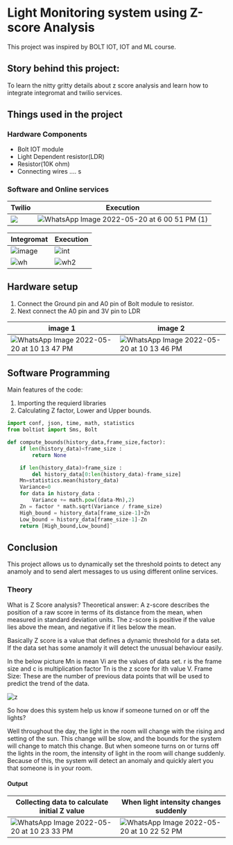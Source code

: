 # Light Monitoring system using Z-score Analysis
This project was inspired by BOLT IOT, IOT and ML course.
## Story behind this project:
To learn the nitty gritty details about z score analysis and learn how to integrate integromat and twilio services.

## Things used in the project
### Hardware Components
-  Bolt IOT module
- Light Dependent resistor(LDR)
- Resistor(10K ohm)
- Connecting wires
....
s

### Software and Online services

| Twilio  |  Execution |
| ------------ | ------------ |
|![](https://external-content.duckduckgo.com/iu/?u=https%3A%2F%2Fmobilemarketingmagazine.com%2Fwp-content%2Fuploads%2Ftwilio.jpg&f=1&nofb=1) | ![WhatsApp Image 2022-05-20 at 6 00 51 PM (1)](https://user-images.githubusercontent.com/75200693/169530378-5c901d9a-06a6-41af-ade8-9a8147770ee3.jpeg)|

|Integromat   | Execution   |
| ------------ | ------------ |
|![image](https://user-images.githubusercontent.com/75200693/169534091-bce487e5-1186-4686-abe2-fa1edf9cd476.png)   |![int](https://user-images.githubusercontent.com/75200693/169575207-df186f45-3ab2-4ae7-bf22-21c35be50ab2.PNG)   |
|![wh](https://user-images.githubusercontent.com/75200693/169534704-5ed8d4f9-3011-4f1d-925b-d58ae2143db7.PNG)   |![wh2](https://user-images.githubusercontent.com/75200693/169534721-e76ded45-ad96-4965-85bf-bc4a7dfd736b.PNG)   

## Hardware setup

1. Connect the Ground pin and A0 pin of Bolt module to resistor.
2. Next connect the A0 pin and 3V pin to LDR

| image 1  | image 2  |
| ------------ | ------------ |
|![WhatsApp Image 2022-05-20 at 10 13 47 PM](https://user-images.githubusercontent.com/75200693/169574501-93e31887-c98c-49c7-9957-b079228d1c91.jpeg)   | ![WhatsApp Image 2022-05-20 at 10 13 46 PM](https://user-images.githubusercontent.com/75200693/169574506-5d752306-e17b-4711-b464-236619f9edca.jpeg)  |

## Software Programming

Main features of the code:
1) Importing the requierd libraries
2) Calculating Z factor, Lower and Upper bounds.

``` .py
import conf, json, time, math, statistics
from boltiot import Sms, Bolt

def compute_bounds(history_data,frame_size,factor):
    if len(history_data)<frame_size :
        return None

    if len(history_data)>frame_size :
        del history_data[0:len(history_data)-frame_size]
    Mn=statistics.mean(history_data)
    Variance=0
    for data in history_data :
        Variance += math.pow((data-Mn),2)
    Zn = factor * math.sqrt(Variance / frame_size)
    High_bound = history_data[frame_size-1]+Zn
    Low_bound = history_data[frame_size-1]-Zn
    return [High_bound,Low_bound]`
 ```
## Conclusion

This project allows us to dynamically set the threshold points to detect any anamoly and to send alert messages to us using different online services.

### Theory

What is Z Score analysis?
Theoretical answer: A z-score describes the position of a raw score in terms of its distance from the mean, when measured in standard deviation units. The z-score is positive if the value lies above the mean, and negative if it lies below the mean.

Basically Z score is a value that defines a dynamic threshold for a data set. If the data set has some anamoly it will detect the unusual behaviour easily.

In the below picture Mn is mean Vi are the values of data set. r is the frame size and c is multiplication factor
 Tn is the z score for ith value V.
Frame Size: These are the number of previous data points that will be used to predict the trend of the data.

 
![z](https://user-images.githubusercontent.com/75200693/169545511-9cc3c34d-9a9a-4bff-80d4-8307eec3716c.PNG)

So how does this system help us know if someone turned on or off the lights?

Well throughout the day, the light in the room will change with the rising and setting of the sun. This change will be slow, and the bounds for the system will change to match this change. But when someone turns on or turns off the lights in the room, the intensity of light in the room will change suddenly. Because of this, the system will detect an anomaly and quickly alert you that someone is in your room.


#### Output

|Collecting data to calculate initial Z value   | When light intensity changes suddenly   |
| ------------ | ------------ |
|![WhatsApp Image 2022-05-20 at 10 23 33 PM](https://user-images.githubusercontent.com/75200693/169576033-0e8f9ec6-c1ae-4b1b-aa8b-a19e5c21a9b1.jpeg)   | ![WhatsApp Image 2022-05-20 at 10 22 52 PM](https://user-images.githubusercontent.com/75200693/169576065-1f2237e9-5f0b-4cad-8a2d-0ddaf35769d4.jpeg)  |
